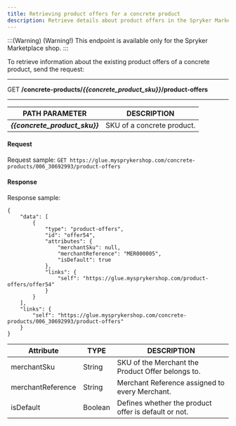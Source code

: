 ```yaml
---
title: Retrieving product offers for a concrete product
description: Retrieve details about product offers in the Spryker Marketplace
---
```


:::(Warning) (Warning!)
This endpoint is available only for the Spryker Marketplace shop.
:::

To retrieve information about the existing product offers of a concrete product, send the request:

------

GET **/concrete-products/*{{concrete_product_sku}}*/product-offers**

------

| PATH PARAMETER | DESCRIPTION     |
| ------------- | ---------------------- |
| ***{{concrete_product_sku}}***  | SKU of a concrete product. |

#### Request

Request sample: `GET https://glue.mysprykershop.com/concrete-products/006_30692993/product-offers`

#### Response

Response sample:

```
{
    "data": [
        {
            "type": "product-offers",
            "id": "offer54",
            "attributes": {
                "merchantSku": null,
                "merchantReference": "MER000005",
                "isDefault": true
            },
            "links": {
                "self": "https://glue.mysprykershop.com/product-offers/offer54"
            }
        }
    ],
    "links": {
        "self": "https://glue.mysprykershop.com/concrete-products/006_30692993/product-offers"
    }
}
```

| Attribute      | TYPE   | DESCRIPTION   |
| --------------------- | ----------- | --------------------- |
| merchantSku       | String  | SKU of the Merchant the Product Offer belongs to.   |
| merchantReference | String  | Merchant Reference assigned to every Merchant. |
| isDefault         | Boolean | Defines whether the product offer is default or not.  |
